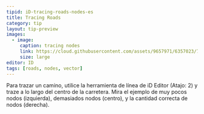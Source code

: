 ```yaml
---
tipid: iD-tracing-roads-nodes-es
title: Tracing Roads
category: tip
layout: tip-preview
images:
  - image:
     caption: tracing nodes
     link: https://cloud.githubusercontent.com/assets/9657971/6357023/72270044-bc2f-11e4-874f-e534af609d60.png
     size: large
editor: ID
tags: [roads, nodes, vector]
---
```


Para trazar un camino, utilice la herramienta de línea de iD Editor (Atajo: 2) y traze a lo largo del centro de la carretera. Mira el ejemplo de muy pocos nodos (izquierda), demasiados nodos (centro), y la cantidad correcta de nodos (derecha).

